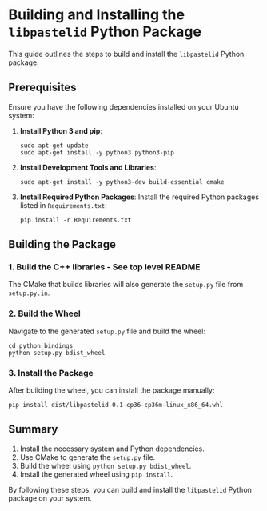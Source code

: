 # Building and Installing the `libpastelid` Python Package

This guide outlines the steps to build and install the `libpastelid` Python package.

## Prerequisites

Ensure you have the following dependencies installed on your Ubuntu system:

1. **Install Python 3 and pip**:
   ```shell
   sudo apt-get update
   sudo apt-get install -y python3 python3-pip
   ```

2. **Install Development Tools and Libraries**:
   ```shell
   sudo apt-get install -y python3-dev build-essential cmake
   ```

3. **Install Required Python Packages**:
   Install the required Python packages listed in `Requirements.txt`:
   ```shell
   pip install -r Requirements.txt
   ```

## Building the Package

### 1. Build the C++ libraries - See top level README

The CMake that builds libraries will also generate the `setup.py` file from `setup.py.in`.

### 2. Build the Wheel

Navigate to the generated `setup.py` file and build the wheel:
```
cd python_bindings
python setup.py bdist_wheel
```

### 3. Install the Package

After building the wheel, you can install the package manually:
```
pip install dist/libpastelid-0.1-cp36-cp36m-linux_x86_64.whl
```

## Summary

1. Install the necessary system and Python dependencies.
2. Use CMake to generate the `setup.py` file.
3. Build the wheel using `python setup.py bdist_wheel`.
4. Install the generated wheel using `pip install`.

By following these steps, you can build and install the `libpastelid` Python package on your system.

